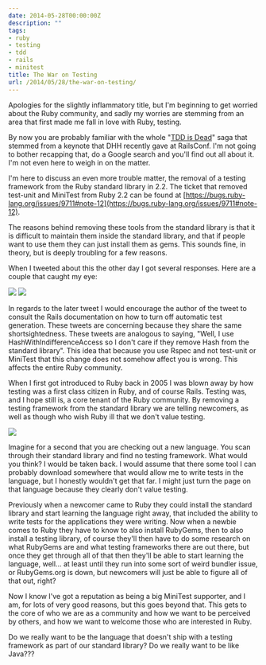 ```yaml
---
date: 2014-05-28T00:00:00Z
description: ""
tags:
- ruby
- testing
- tdd
- rails
- minitest
title: The War on Testing
url: /2014/05/28/the-war-on-testing/
---
```




Apologies for the slightly inflammatory title, but I'm beginning to get worried about the Ruby community, and sadly my worries are stemming from an area that first made me fall in love with Ruby, testing.

By now you are probably familiar with the whole "[TDD is Dead](https://www.google.com/#q=ruby+tdd+is+dead)" saga that stemmed from a keynote that DHH recently gave at RailsConf. I'm not going to bother recapping that, do a Google search and you'll find out all about it. I'm not even here to weigh in on the matter.

I'm here to discuss an even more trouble matter, the removal of a testing framework from the Ruby standard library in 2.2. The ticket that removed test-unit and MiniTest from Ruby 2.2 can be found at [https://bugs.ruby-lang.org/issues/9711#note-12](https://bugs.ruby-lang.org/issues/9711#note-12).

The reasons behind removing these tools from the standard library is that it is difficult to maintain them inside the standard library, and that if people want to use them they can just install them as gems. This sounds fine, in theory, but is deeply troubling for a few reasons.

When I tweeted about this the other day I got several responses. Here are a couple that caught my eye:

<img src='/assets/images/2014/05/tweet2.png'>
<img src='/assets/images/2014/05/tweet3.png'>

In regards to the later tweet I would encourage the author of the tweet to consult the Rails documentation on how to turn off automatic test generation. These tweets are concerning because they share the same shortsightedness. These tweets are analogous to saying, "Well, I use HashWithIndifferenceAccess so I don't care if they remove Hash from the standard library". This idea that because you use Rspec and not test-unit or MiniTest that this change does not somehow affect you is wrong. This affects the entire Ruby community.

When I first got introduced to Ruby back in 2005 I was blown away by how testing was a first class citizen in Ruby, and of course Rails. Testing was, and I hope still is, a core tenant of the Ruby community. By removing a testing framework from the standard library we are telling newcomers, as well as though who wish Ruby ill that we don't value testing.

<img src='/assets/images/2014/05/tweet1.png'>

Imagine for a second that you are checking out a new language. You scan through their standard library and find no testing framework. What would you think? I would be taken back. I would assume that there some tool I can probably download somewhere that would allow me to write tests in the language, but I honestly wouldn't get that far. I might just turn the page on that language because they clearly don't value testing.

Previously when a newcomer came to Ruby they could install the standard library and start learning the language right away, that included the ability to write tests for the applications they were writing. Now when a newbie comes to Ruby they have to know to also install RubyGems, then to also install a testing library, of course they'll then have to do some research on what RubyGems are and what testing frameworks there are out there, but once they get through all of that then they'll be able to start learning the language, well... at least until they run into some sort of weird bundler issue, or RubyGems.org is down, but newcomers will just be able to figure all of that out, right?

Now I know I've got a reputation as being a big MiniTest supporter, and I am, for lots of very good reasons, but this goes beyond that. This gets to the core of who we are as a community and how we want to be perceived by others, and how we want to welcome those who are interested in Ruby.

Do we really want to be the language that doesn't ship with a testing framework as part of our standard library? Do we really want to be like Java???
